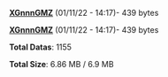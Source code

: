 [**XGnnnGMZ**](/data/XGnnnGMZ.txt) (01/11/22 - 14:17)- 439 bytes

[**XGnnnGMZ**](/data/XGnnnGMZ.txt) (01/11/22 - 14:17)- 439 bytes

**Total Datas**: 1155

**Total Size**: 6.86 MB / 6.9 MB